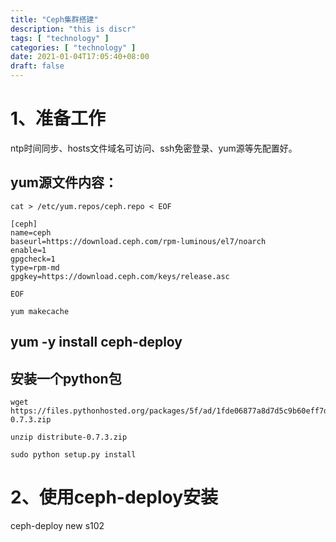 ```yaml
---
title: "Ceph集群搭建"
description: "this is discr"
tags: [ "technology" ]
categories: [ "technology" ]
date: 2021-01-04T17:05:40+08:00
draft: false
---
```


# 1、准备工作

ntp时间同步、hosts文件域名可访问、ssh免密登录、yum源等先配置好。

## yum源文件内容：

```
cat > /etc/yum.repos/ceph.repo < EOF

[ceph]
name=ceph
baseurl=https://download.ceph.com/rpm-luminous/el7/noarch
enable=1
gpgcheck=1
type=rpm-md
gpgkey=https://download.ceph.com/keys/release.asc

EOF

yum makecache

```



## yum -y install ceph-deploy

## 安装一个python包

```
wget https://files.pythonhosted.org/packages/5f/ad/1fde06877a8d7d5c9b60eff7de2d452f639916ae1d48f0b8f97bf97e570a/distribute-0.7.3.zip

unzip distribute-0.7.3.zip

sudo python setup.py install
```



# 2、使用ceph-deploy安装

 ceph-deploy new s102